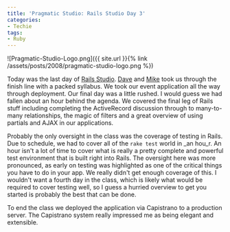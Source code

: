 ```yaml
---
title: 'Pragmatic Studio: Rails Studio Day 3'
categories:
- Techie
tags:
- Ruby
---
```


![Pragmatic-Studio-Logo.png]({{ site.url }}{% link /assets/posts/2008/pragmatic-studio-logo.png %})

Today was the last day of [Rails Studio](http://pragmaticstudio.com/rails/). [Dave](http://pragdave.pragprog.com/) and [Mike](http://www.clarkware.com/) took us through the finish line with a packed syllabus. We took our event application all the way through deployment.
Our final day was a little rushed. I would guess we had fallen about an hour behind the agenda. We covered the final leg of Rails stuff including completing the ActiveRecord discussion through to many-to-many relationships, the magic of filters and a great overview of using partials and AJAX in our applications.

Probably the only oversight in the class was the coverage of testing in Rails. Due to schedule, we had to cover all of the `rake test` world in _an hou_r. An hour isn't a lot of time to cover what is really a pretty complete and powerful test environment that is built right into Rails. The oversight here was more pronounced, as early on testing was highlighted as one of the critical things you have to do in your app. We really didn't get enough coverage of this. I wouldn't want a fourth day in the class, which is likely what would be required to cover testing well, so I guess a hurried overview to get you started is probably the best that can be done.

To end the class we deployed the application via Capistrano to a production server. The Capistrano system really impressed me as being elegant and extensible.

